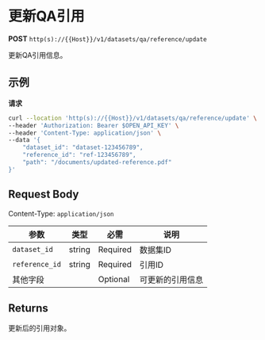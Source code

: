# 更新QA引用

**POST** `http(s)://{{Host}}/v1/datasets/qa/reference/update`

更新QA引用信息。

## 示例

**请求**
```bash
curl --location 'http(s)://{{Host}}/v1/datasets/qa/reference/update' \
--header 'Authorization: Bearer $OPEN_API_KEY' \
--header 'Content-Type: application/json' \
--data '{
    "dataset_id": "dataset-123456789",
    "reference_id": "ref-123456789",
    "path": "/documents/updated-reference.pdf"
}'
```

## Request Body
Content-Type: `application/json`

| 参数 | 类型 | 必需 | 说明 |
|-----|------|------|------|
| `dataset_id` | string | Required | 数据集ID |
| `reference_id` | string | Required | 引用ID |
| 其他字段 | | Optional | 可更新的引用信息 |

## Returns
更新后的引用对象。
